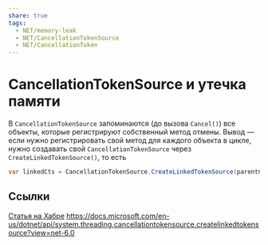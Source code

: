 ```yaml
---
share: true
tags: 
  - NET/memory-leak
  - NET/CancellationTokenSource
  - NET/CancellationToken
---
```

# CancellationTokenSource и утечка памяти
В `CancellationTokenSource` запоминаются (до вызова `Cancel()`) все объекты, которые регистрируют собственный метод отмены. Вывод — если нужно регистрировать свой метод для каждого объекта в цикле, нужно создавать свой `CancellationTokenSource`  через `CreateLinkedTokenSource()`, то есть
```csharp
var linkedCts = CancellationTokenSource.CreateLinkedTokenSource(parentCts.Token);
```
## Ссылки
[Статья на Хабре](https://habr.com/ru/company/tinkoff/blog/546604/#habracut)
https://docs.microsoft.com/en-us/dotnet/api/system.threading.cancellationtokensource.createlinkedtokensource?view=net-6.0